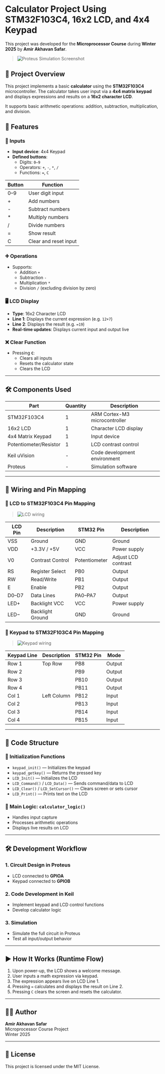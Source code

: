 # Calculator Project Using STM32F103C4, 16x2 LCD, and 4x4 Keypad

This project was developed for the **Microprocessor Course** during **Winter 2025** by **Amir Akhavan Safar**.

> ![Proteus Simulation Screenshot](images/proteus_simulation.png)



## 📌 Project Overview

This project implements a basic **calculator** using the **STM32F103C4** microcontroller. The calculator takes user input via a **4x4 matrix keypad** and displays expressions and results on a **16x2 character LCD**.

It supports basic arithmetic operations: addition, subtraction, multiplication, and division.

## 🧠 Features

### 🔢 Inputs

- **Input device**: 4x4 Keypad
- **Defined buttons**:
  - Digits: `0–9`
  - Operators: `+`, `-`, `*`, `/`
  - Functions: `=`, `C`

| Button | Function               |
|--------|------------------------|
| 0–9    | User digit input       |
| +      | Add numbers            |
| -      | Subtract numbers       |
| *      | Multiply numbers       |
| /      | Divide numbers         |
| =      | Show result            |
| C      | Clear and reset input  |

### ➕ Operations

- Supports:
  - Addition `+`
  - Subtraction `-`
  - Multiplication `*`
  - Division `/` (excluding division by zero)

### 🖥 LCD Display

- **Type**: 16x2 Character LCD
- **Line 1**: Displays the current expression (e.g. `12+7`)
- **Line 2**: Displays the result (e.g. `=19`)
- **Real-time updates**: Displays current input and output live

### ❌ Clear Function

- Pressing **`C`**:
  - Clears all inputs
  - Resets the calculator state
  - Clears the LCD

---

## 🛠 Components Used

| Part                   | Quantity | Description                     | 
|------------------------|----------|---------------------------------|
| STM32F103C4            | 1        | ARM Cortex-M3 microcontroller   |
| 16x2 LCD               | 1        | Character LCD display           |
| 4x4 Matrix Keypad      | 1        | Input device                    |
| Potentiometer/Resistor | 1        | LCD contrast control            |
| Keil uVision           | -        | Code development environment    |
| Proteus                | -        | Simulation software             |

---

## 📐 Wiring and Pin Mapping

### 🧾 LCD to STM32F103C4 Pin Mapping


> ![LCD wiring](images/display_simulation.png)


| LCD Pin | Description        | STM32 Pin | Description                    |
|---------|--------------------|-----------|--------------------------------|
| VSS     | Ground             | GND       | Ground                         |
| VDD     | +3.3V / +5V        | VCC       | Power supply                   |
| V0      | Contrast Control   | Potentiometer | Adjust LCD contrast        |
| RS      | Register Select    | PB0       | Output                         |
| RW      | Read/Write         | PB1       | Output                         |
| E       | Enable             | PB2       | Output                         |
| D0–D7   | Data Lines         | PA0–PA7   | Output                         |
| LED+    | Backlight VCC      | VCC       | Power supply                   |
| LED−    | Backlight Ground   | GND       | Ground                         |

### 🧾 Keypad to STM32F103C4 Pin Mapping
> ![Keypad wiring](images/keypad_simulation.png)

| Keypad Line | Description | STM32 Pin | Mode     |
|-------------|-------------|-----------|----------|
| Row 1       | Top Row     | PB8       | Output   |
| Row 2       |             | PB9       | Output   |
| Row 3       |             | PB10      | Output   |
| Row 4       |             | PB11      | Output   |
| Col 1       | Left Column | PB12      | Input    |
| Col 2       |             | PB13      | Input    |
| Col 3       |             | PB14      | Input    |
| Col 4       |             | PB15      | Input    |

---

## 🧠 Code Structure

### 🧩 Initialization Functions

- `keypad_init()` — Initializes the keypad
- `keypad_getkey()` — Returns the pressed key
- `LCD_Init()` — Initializes the LCD
- `LCD_Command()` / `LCD_Data()` — Sends command/data to LCD
- `LCD_Clear()` / `LCD_SetCursor()` — Clears screen or sets cursor
- `LCD_Print()` — Prints text on the LCD

### 🔁 Main Logic: `calculator_logic()`

- Handles input capture
- Processes arithmetic operations
- Displays live results on LCD

---

## 🛠 Development Workflow

### 1. Circuit Design in Proteus

- LCD connected to **GPIOA**
- Keypad connected to **GPIOB**

### 2. Code Development in Keil

- Implement keypad and LCD control functions
- Develop calculator logic

### 3. Simulation

- Simulate the full circuit in Proteus
- Test all input/output behavior

---

## ▶️ How It Works (Runtime Flow)

1. Upon power-up, the LCD shows a welcome message.
2. User inputs a math expression via keypad.
3. The expression appears live on LCD Line 1.
4. Pressing `=` calculates and displays the result on Line 2.
5. Pressing `C` clears the screen and resets the calculator.



---

## 🧑‍💻 Author

**Amir Akhavan Safar**  
Microprocessor Course Project  
Winter 2025  

---

## 📄 License

This project is licensed under the MIT License.
